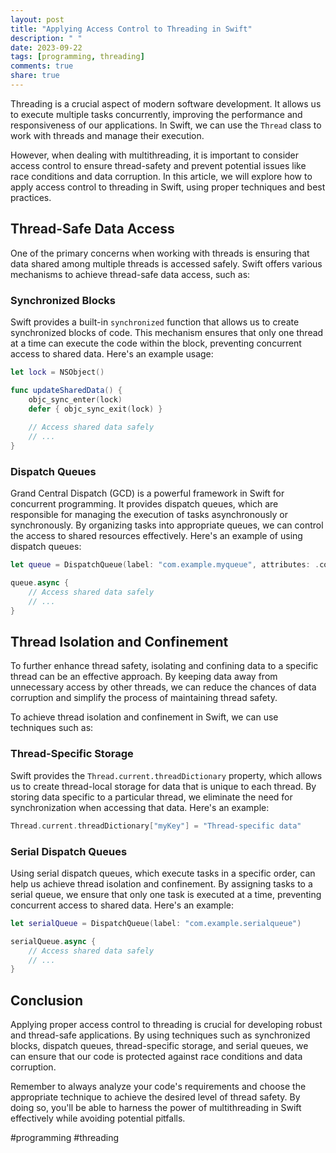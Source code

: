 ```yaml
---
layout: post
title: "Applying Access Control to Threading in Swift"
description: " "
date: 2023-09-22
tags: [programming, threading]
comments: true
share: true
---
```


Threading is a crucial aspect of modern software development. It allows us to execute multiple tasks concurrently, improving the performance and responsiveness of our applications. In Swift, we can use the `Thread` class to work with threads and manage their execution.

However, when dealing with multithreading, it is important to consider access control to ensure thread-safety and prevent potential issues like race conditions and data corruption. In this article, we will explore how to apply access control to threading in Swift, using proper techniques and best practices.

## Thread-Safe Data Access

One of the primary concerns when working with threads is ensuring that data shared among multiple threads is accessed safely. Swift offers various mechanisms to achieve thread-safe data access, such as:

### Synchronized Blocks

Swift provides a built-in `synchronized` function that allows us to create synchronized blocks of code. This mechanism ensures that only one thread at a time can execute the code within the block, preventing concurrent access to shared data. Here's an example usage:

```swift
let lock = NSObject()

func updateSharedData() {
    objc_sync_enter(lock)
    defer { objc_sync_exit(lock) }
    
    // Access shared data safely
    // ...
}
```

### Dispatch Queues

Grand Central Dispatch (GCD) is a powerful framework in Swift for concurrent programming. It provides dispatch queues, which are responsible for managing the execution of tasks asynchronously or synchronously. By organizing tasks into appropriate queues, we can control the access to shared resources effectively. Here's an example of using dispatch queues:

```swift
let queue = DispatchQueue(label: "com.example.myqueue", attributes: .concurrent)

queue.async {
    // Access shared data safely
    // ...
}
```

## Thread Isolation and Confinement

To further enhance thread safety, isolating and confining data to a specific thread can be an effective approach. By keeping data away from unnecessary access by other threads, we can reduce the chances of data corruption and simplify the process of maintaining thread safety.

To achieve thread isolation and confinement in Swift, we can use techniques such as:

### Thread-Specific Storage

Swift provides the `Thread.current.threadDictionary` property, which allows us to create thread-local storage for data that is unique to each thread. By storing data specific to a particular thread, we eliminate the need for synchronization when accessing that data. Here's an example:

```swift
Thread.current.threadDictionary["myKey"] = "Thread-specific data"
```

### Serial Dispatch Queues

Using serial dispatch queues, which execute tasks in a specific order, can help us achieve thread isolation and confinement. By assigning tasks to a serial queue, we ensure that only one task is executed at a time, preventing concurrent access to shared data. Here's an example:

```swift
let serialQueue = DispatchQueue(label: "com.example.serialqueue")

serialQueue.async {
    // Access shared data safely
    // ...
}
```

## Conclusion

Applying proper access control to threading is crucial for developing robust and thread-safe applications. By using techniques such as synchronized blocks, dispatch queues, thread-specific storage, and serial queues, we can ensure that our code is protected against race conditions and data corruption.

Remember to always analyze your code's requirements and choose the appropriate technique to achieve the desired level of thread safety. By doing so, you'll be able to harness the power of multithreading in Swift effectively while avoiding potential pitfalls.

#programming #threading